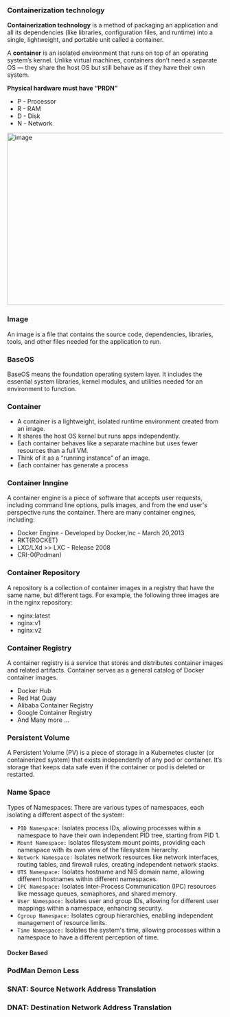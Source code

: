 ### Containerization technology

**Containerization technology** is a method of packaging an application and all its dependencies (like libraries, configuration files, and runtime) into a single, lightweight, and portable unit called a container.

A **container** is an isolated environment that runs on top of an operating system’s kernel. Unlike virtual machines, containers don’t need a separate OS — they share the host OS but still behave as if they have their own system.


**Physical hardware must have “PRDN”**
- P - Processor
- R - RAM
- D - Disk
- N - Network

<img width="975" height="401" alt="image" src="https://github.com/user-attachments/assets/89762a4f-c483-4ebb-9c83-2b8cdcc235fc" />

### Image
An image is a file that contains the source code, dependencies, libraries, tools, and other files needed for the application to run.

### BaseOS
BaseOS means the foundation operating system layer. It includes the essential system libraries, kernel modules, and utilities needed for an environment to function.

### Container
- A container is a lightweight, isolated runtime environment created from an image.
- It shares the host OS kernel but runs apps independently.
- Each container behaves like a separate machine but uses fewer resources than a full VM.
- Think of it as a “running instance” of an image.
- Each container has generate a process

### Container Inngine
A container engine is a piece of software that accepts user requests, including command line options, pulls images, and from the end user's perspective runs the container. There are many container engines, including:
- Docker Engine - Developed by Docker,Inc - March 20,2013
- RKT(ROCKET)
- LXC/LXd >> LXC - Release 2008
- CRI-0(Podman)

### Container Repository 
A repository is a collection of container images in a registry that 
have the same name, but different tags. For example, the following 
three images are in the nginx repository:
- nginx:latest
- nginx:v1
- nginx:v2

### Container Registry 
A container registry is a service that stores and distributes container 
images and related artifacts. Container serves as a general catalog 
of Docker container images.
- Docker Hub
- Red Hat Quay
- Alibaba Container Registry
- Google Container Registry
- And Many more …


### Persistent Volume
A Persistent Volume (PV) is a piece of storage in a Kubernetes cluster (or containerized system) that exists independently of any pod or container. It’s storage that keeps data safe even if the container or pod is deleted or restarted.

### Name Space
Types of Namespaces: There are various types of namespaces, each isolating a different aspect of the system:
- `PID Namespace:` Isolates process IDs, allowing processes within a namespace to have their own independent PID tree, starting from PID 1.
- `Mount Namespace:` Isolates filesystem mount points, providing each namespace with its own view of the filesystem hierarchy.
- `Network Namespace:` Isolates network resources like network interfaces, routing tables, and firewall rules, creating independent network stacks.
- `UTS Namespace:` Isolates hostname and NIS domain name, allowing different hostnames within different namespaces.
- `IPC Namespace:` Isolates Inter-Process Communication (IPC) resources like message queues, semaphores, and shared memory.
- `User Namespace:` Isolates user and group IDs, allowing for different user mappings within a namespace, enhancing security.
- `Cgroup Namespace:` Isolates cgroup hierarchies, enabling independent management of resource limits.
- `Time Namespace:` Isolates the system's time, allowing processes within a namespace to have a different perception of time.


#### Docker Based  
### PodMan Demon Less

### SNAT: Source Network Address Translation 


### DNAT: Destination Network Address Translation   
